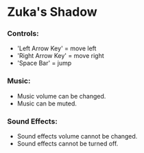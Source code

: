 # Zuka's Shadow



### Controls:

* 'Left Arrow Key' = move left
* 'Right Arrow Key' = move right
* 'Space Bar' = jump



### Music:

* Music volume can be changed.
* Music can be muted.



### Sound Effects:

* Sound effects volume cannot be changed.
* Sound effects cannot be turned off.